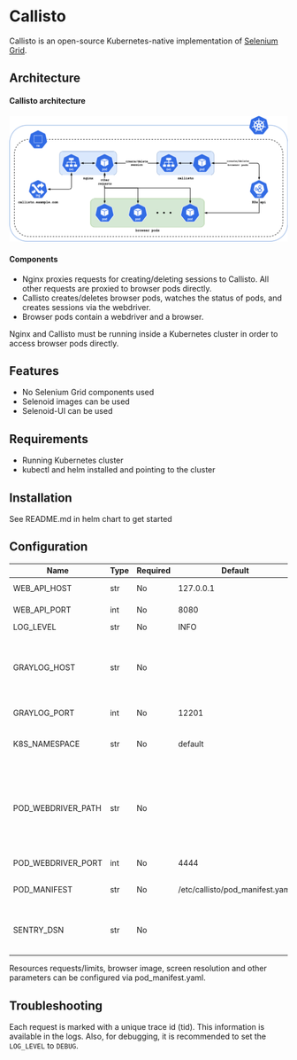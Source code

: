 # Callisto
Callisto is an open-source Kubernetes-native implementation of [Selenium Grid](https://en.wikipedia.org/wiki/Selenium_(software)).

## Architecture
#### Callisto architecture
![Callisto architecture](docs/img/callisto_architecture.png)
#### Components
* Nginx proxies requests for creating/deleting sessions to Callisto. All other requests are proxied to browser pods directly.
* Callisto creates/deletes browser pods, watches the status of pods, and creates sessions via the webdriver.
* Browser pods contain a webdriver and a browser.

Nginx and Callisto must be running inside a Kubernetes cluster in order to access browser pods directly.

## Features
* No Selenium Grid components used
* Selenoid images can be used
* Selenoid-UI can be used

## Requirements
* Running Kubernetes cluster
* kubectl and helm installed and pointing to the cluster

## Installation
See README.md in helm chart to get started

## Configuration

| Name | Type | Required | Default | Description |
| ---- | ---- | -------- | ------- | ----------- |
| WEB_API_HOST | str | No | 127.0.0.1 | a host to run web api |
| WEB_API_PORT | int | No | 8080 | a port to run web api |
| LOG_LEVEL | str | No | INFO | log level |
| GRAYLOG_HOST | str | No | | Graylog host address. Logging to Graylog is disabled if left empty |
| GRAYLOG_PORT | int | No | 12201 | Graylog port |
| K8S_NAMESPACE | str | No | default | k8s namespace to spawn pods |
| POD_WEBDRIVER_PATH | str | No | | webdriver path location. On selenoid images `/wd/hub` for firefox, empty for others |
| POD_WEBDRIVER_PORT | int | No | 4444 | webdriver port |
| POD_MANIFEST | str | No | /etc/callisto/pod_manifest.yaml | Path to pod manifest file |
| SENTRY_DSN | str | No | | Sentry DSN. Sentry disabled if left empty |

Resources requests/limits, browser image, screen resolution and other parameters can be configured via pod_manifest.yaml.

## Troubleshooting
Each request is marked with a unique trace id (tid). This information is available in the logs. Also, for debugging, it is recommended to set the `LOG_LEVEL` to `DEBUG`.